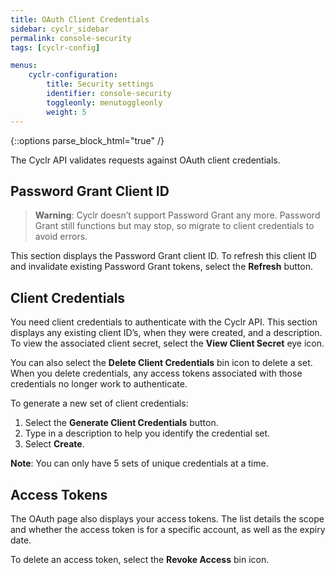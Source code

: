 ```yaml
---
title: OAuth Client Credentials
sidebar: cyclr_sidebar
permalink: console-security
tags: [cyclr-config]

menus:
    cyclr-configuration:
        title: Security settings
        identifier: console-security
        toggleonly: menutoggleonly
        weight: 5
---
```

{::options parse_block_html="true" /}
<section class="card">

The Cyclr API validates requests against OAuth client credentials.

## Password Grant Client ID

> **Warning**: Cyclr doesn’t support Password Grant any more. Password Grant still functions but may stop, so migrate to client credentials to avoid errors.

This section displays the Password Grant client ID. To refresh this client ID and invalidate existing Password Grant tokens, select the **Refresh** button.

</section>
<section class="card">

## Client Credentials

You need client credentials to authenticate with the Cyclr API. This section displays any existing client ID’s, when they were created, and a description. To view the associated client secret, select the **View Client Secret** eye icon. 

You can also select the **Delete Client Credentials** bin icon to delete a set. When you delete credentials, any access tokens associated with those credentials no longer work to authenticate.

To generate a new set of client credentials:

1. Select the **Generate Client Credentials** button.
2. Type in a description to help you identify the credential set.
3. Select **Create**.

**Note**: You can only have 5 sets of unique credentials at a time.

</section>
<section class="card">

## Access Tokens

The OAuth page also displays your access tokens. The list details the scope and whether the access token is for a specific account, as well as the expiry date. 

To delete an access token, select the **Revoke Access** bin icon.

</section>
